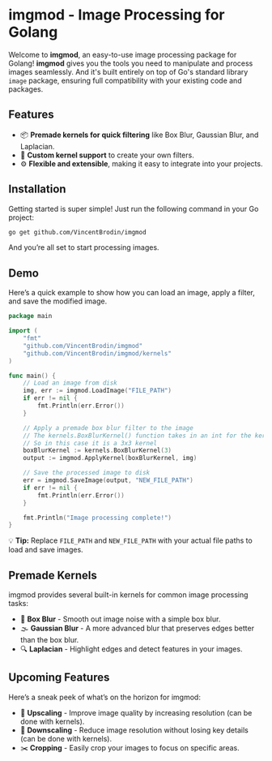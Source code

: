# imgmod - Image Processing for Golang

Welcome to **imgmod**, an easy-to-use image processing package for Golang! **imgmod** gives you the tools you need to manipulate and process images seamlessly.
And it's built entirely on top of Go's standard library `image` package, ensuring full compatibility with your existing code and packages.

## Features
- 📦 **Premade kernels for quick filtering** like Box Blur, Gaussian Blur, and Laplacian.
- 🔧 **Custom kernel support** to create your own filters.
- ⚙️ **Flexible and extensible**, making it easy to integrate into your projects.

## Installation
Getting started is super simple! Just run the following command in your Go project:

```bash
go get github.com/VincentBrodin/imgmod
```

And you’re all set to start processing images.

## Demo

Here’s a quick example to show how you can load an image, apply a filter, and save the modified image.

```go
package main

import (
    "fmt"
    "github.com/VincentBrodin/imgmod"
    "github.com/VincentBrodin/imgmod/kernels"
)

func main() {
    // Load an image from disk
    img, err := imgmod.LoadImage("FILE_PATH")
    if err != nil {
        fmt.Println(err.Error())
    }

    // Apply a premade box blur filter to the image
    // The kernels.BoxBlurKernel() function takes in an int for the kernel size
    // So in this case it is a 3x3 kernel
    boxBlurKernel := kernels.BoxBlurKernel(3)
    output := imgmod.ApplyKernel(boxBlurKernel, img)

    // Save the processed image to disk
    err = imgmod.SaveImage(output, "NEW_FILE_PATH")
    if err != nil {
        fmt.Println(err.Error())
    }

    fmt.Println("Image processing complete!")
}
```

💡 **Tip:** Replace `FILE_PATH` and `NEW_FILE_PATH` with your actual file paths to load and save images.

## Premade Kernels

imgmod provides several built-in kernels for common image processing tasks:

- 🔲 **Box Blur** - Smooth out image noise with a simple box blur.
- 🌫️ **Gaussian Blur** - A more advanced blur that preserves edges better than the box blur.
- 🔍 **Laplacian** - Highlight edges and detect features in your images.

## Upcoming Features

Here’s a sneak peek of what’s on the horizon for imgmod:

- 🔼 **Upscaling** - Improve image quality by increasing resolution (can be done with kernels).
- 🔽 **Downscaling** - Reduce image resolution without losing key details (can be done with kernels).
- ✂️ **Cropping** - Easily crop your images to focus on specific areas.

